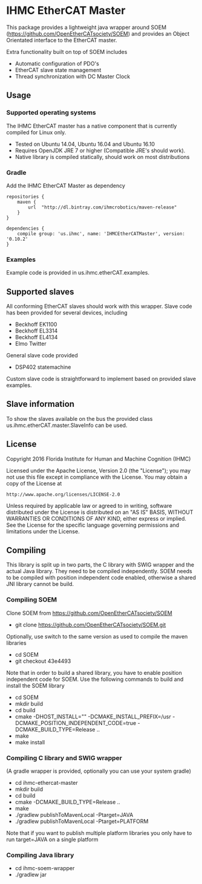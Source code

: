 # IHMC EtherCAT Master

This package provides a lightweight java wrapper around SOEM (https://github.com/OpenEtherCATsociety/SOEM) and provides an Object Orientated interface to the EtherCAT master.

Extra functionality built on top of SOEM includes 

- Automatic configuration of PDO's
- EtherCAT slave state management
- Thread synchronization with DC Master Clock


## Usage

### Supported operating systems

The IHMC EtherCAT master has a native component that is currently compiled for Linux only.

- Tested on Ubuntu 14.04, Ubuntu 16.04 and Ubuntu 16.10
- Requires OpenJDK JRE 7 or higher (Compatible JRE's should work).
- Native library is compiled statically, should work on most distributions


### Gradle

Add the IHMC EtherCAT Master as dependency
```
repositories {
    maven {
        url  "http://dl.bintray.com/ihmcrobotics/maven-release"
    }
}
	
dependencies {
	compile group: 'us.ihmc', name: 'IHMCEtherCATMaster', version: '0.10.2'
}
```

### Examples

Example code is provided in us.ihmc.etherCAT.examples. 


## Supported slaves

All conforming EtherCAT slaves should work with this wrapper. Slave code has been provided for several devices, including

- Beckhoff EK1100
- Beckhoff EL3314
- Beckhoff EL4134
- Elmo Twitter 

General slave code provided 
- DSP402 statemachine

Custom slave code is straightforward to implement based on provided slave examples.


## Slave information
To show the slaves available on the bus the provided class us.ihmc.etherCAT.master.SlaveInfo can be used. 

## License

Copyright 2016 Florida Institute for Human and Machine Cognition (IHMC)

Licensed under the Apache License, Version 2.0 (the "License");
you may not use this file except in compliance with the License.
You may obtain a copy of the License at

    http://www.apache.org/licenses/LICENSE-2.0

Unless required by applicable law or agreed to in writing, software
distributed under the License is distributed on an "AS IS" BASIS,
WITHOUT WARRANTIES OR CONDITIONS OF ANY KIND, either express or implied.
See the License for the specific language governing permissions and
limitations under the License.



## Compiling

This library is split up in two parts, the C library with SWIG wrapper and the actual Java library. They need to be compiled independently. SOEM needs to be compiled with position independent code enabled, otherwise a shared JNI library cannot be build.

### Compiling SOEM

Clone SOEM from https://github.com/OpenEtherCATsociety/SOEM
- git clone https://github.com/OpenEtherCATsociety/SOEM.git

Optionally, use switch to the same version as used to compile the maven libraries
- cd SOEM
- git checkout 43e4493

Note that in order to build a shared library, you have to enable position independent code for SOEM. Use the following commands to build and install the SOEM library

- cd SOEM
- mkdir build
- cd build
- cmake -DHOST_INSTALL="" -DCMAKE_INSTALL_PREFIX=/usr -DCMAKE_POSITION_INDEPENDENT_CODE=true -DCMAKE_BUILD_TYPE=Release ..
- make
- make install

### Compiling C library and SWIG wrapper

(A gradle wrapper is provided, optionally you can use your system gradle)


- cd ihmc-ethercat-master
- mkdir build
- cd build
- cmake -DCMAKE_BUILD_TYPE=Release ..
- make
- ./gradlew publishToMavenLocal -Ptarget=JAVA
- ./gradlew publishToMavenLocal -Ptarget=PLATFORM

Note that if you want to publish multiple platform libraries you only have to run target=JAVA on a single platform

### Compiling Java library
- cd ihmc-soem-wrapper
- ./gradlew jar
